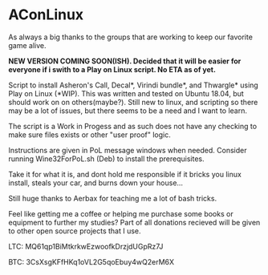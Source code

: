 # AConLinux
As always a big thanks to the groups that are working to keep our favorite game alive.

**NEW VERSION COMING SOON(ISH). Decided that it will be easier for everyone if i swith to a Play on Linux script. No ETA as of yet.**

Script to install Asheron's Call, Decal*, Virindi bundle*, and Thwargle* using Play on Linux (*WIP). This was written and tested on Ubuntu 18.04, but should work on on others(maybe?). Still new to linux, and scripting so there may be a lot of issues, but there seems to be a need and I want to learn.

The script is a Work in Progess and as such does not have any checking to make sure files exists or other "user proof" logic.

Instructions are given in PoL message windows when needed. Consider running Wine32ForPoL.sh (Deb) to install the prerequisites.

Take it for what it is, and dont hold me responsible if it bricks you linux install, steals your car, and burns down your house...


Still huge thanks to Aerbax for teaching me a lot of bash tricks.


Feel like getting me a coffee or helping me purchase some books or equipment to further my studies? Part of all donations recieved will be given to other open source projects that I use.

LTC: MQ61qp1BiMtkrkwEzwoofkDrzjdUGpRz7J

BTC: 3CsXsgKFfHKq1oVL2G5qoEbuy4wQ2erM6X
